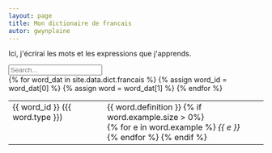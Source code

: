 ```yaml
---
layout: page
title: Mon dictionaire de francais
autor: gwynplaine
---
```


Ici, j'écrirai les mots et les expressions que j'apprends.


<script src="/assets/js/sorting.js"></script>
<div>
    <input id="search-bar" type="text" placeholder="Search..." onkeyup="filterTable(this.id, 'dict-table')">
</div>

<div id="dict-table-wrapper">
    <table id="dict-table">
        <tbody>
            {% for word_dat in site.data.dict.francais %}
            {% assign word_id = word_dat[0] %}
            {% assign word    = word_dat[1] %}
            <tr id="{{ word_id }}">
                <td style="vertical-align: top">{{ word_id }} ({{ word.type }})</td>
                <td>
                    {{ word.definition }}
                    {% if word.example.size > 0%}
                    <br>
                    {% for e in word.example %}
                    <em>{{ e }}</em><br>
                    {% endfor %}
                    {% endif %}
                </td>
            </tr>
            {% endfor %}
        </tbody>
        <tfoot>
        <tr id='no-match' style="display: None">
            <td>No matches...</td>
        </tr>
        </tfoot>
    </table>
</div>


<script>sortTableRowsByIdAlpha('dict-table')</script>
